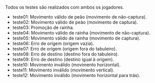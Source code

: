 Todos os testes são realizados com ambos os jogadores.
* teste01: Movimento válido de peão (movimento de não-captura).
* teste02: Movimento válido de peão (movimento de captura).
* teste03: Promoção de rainha.
* teste04: Movimento válido de rainha (movimento de não-captura).
* teste05: Movimento válido de rainha (movimento de captura).
* teste06: Erro de origem (origem vazia).
* teste07: Erro de origem (origem fora do tabuleiro).
* teste08: Erro de destino (destino fora do tabuleiro).
* teste09: Erro de destino (destino igual à origem).
* teste10: Movimento inválido (movimento horizontal).
* teste11: Movimento inválido (movimento vertical).
* teste12: Movimento inválido (movimento horizontal para trás).
